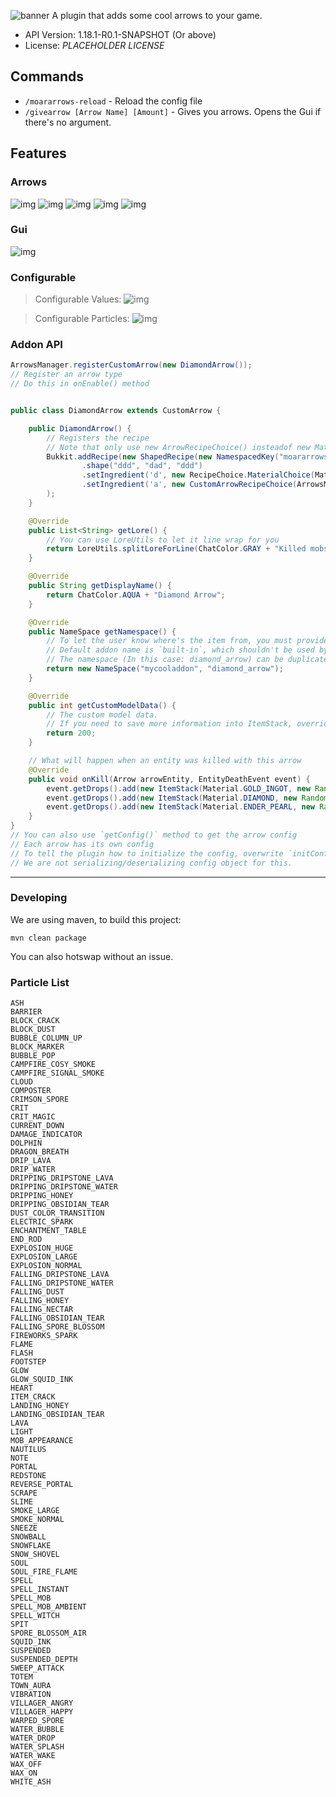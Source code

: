 
![banner](https://storage.gato.host/61068f9c11c02e002297ebf2/3y8JQYgn2.png)
A plugin that adds some cool arrows to your game.
- API Version: 1.18.1-R0.1-SNAPSHOT (Or above)
- License: *PLACEHOLDER LICENSE*

## Commands
- `/moararrows-reload` - Reload the config file
- `/givearrow [Arrow Name] [Amount]` - Gives you arrows. Opens the Gui if there's no argument.

## Features
### Arrows
![img](https://storage.gato.host/61068f9c11c02e002297ebf2/sNwX03NND.png)
![img](https://storage.gato.host/61068f9c11c02e002297ebf2/LKfkL6cKV.png)
![img](https://storage.gato.host/61068f9c11c02e002297ebf2/8BOEWlvfH.png)
![img](https://storage.gato.host/61068f9c11c02e002297ebf2/d17tlwxBn.png)
![img](https://storage.gato.host/61068f9c11c02e002297ebf2/x85rnXBqW.png)

### Gui
![img](https://storage.gato.host/61068f9c11c02e002297ebf2/90kD3n9BA.png)

### Configurable
> Configurable Values:
![img](https://storage.gato.host/61068f9c11c02e002297ebf2/Az4__sXl7.png)


> Configurable Particles:
![img](https://storage.gato.host/61068f9c11c02e002297ebf2/LCTW73pBR.png)



### Addon API
```java
ArrowsManager.registerCustomArrow(new DiamondArrow());
// Register an arrow type
// Do this in onEnable() method


public class DiamondArrow extends CustomArrow {

    public DiamondArrow() {
        // Registers the recipe
        // Note that only use new ArrowRecipeChoice() insteadof new MaterialChoice(Material.ARROW) 
        Bukkit.addRecipe(new ShapedRecipe(new NamespacedKey("moararrows", "diamond_arrow"), new ItemStackBuilder(newItemStack()).setAmount(1).build())
                .shape("ddd", "dad", "ddd")
                .setIngredient('d', new RecipeChoice.MaterialChoice(Material.DIAMOND))
                .setIngredient('a', new CustomArrowRecipeChoice(ArrowsManager.BUNDLE_OF_ARROWS))
        );
    }

    @Override
    public List<String> getLore() {
        // You can use LoreUtils to let it line wrap for you
        return LoreUtils.splitLoreForLine(ChatColor.GRAY + "Killed mobs will drop ender pearl, diamonds and gold.");
    }

    @Override
    public String getDisplayName() {
        return ChatColor.AQUA + "Diamond Arrow";
    }

    @Override
    public NameSpace getNamespace() {
        // To let the user know where's the item from, you must provide addon name.
        // Default addon name is `built-in`, which shouldn't be used by addons
        // The namespace (In this case: diamond_arrow) can be duplicated as long as addon name isn't the same
        return new NameSpace("mycooladdon", "diamond_arrow");
    }

    @Override
    public int getCustomModelData() {
        // The custom model data.
        // If you need to save more information into ItemStack, override the newItemStack() method
        return 200;
    }

    // What will happen when an entity was killed with this arrow
    @Override
    public void onKill(Arrow arrowEntity, EntityDeathEvent event) {
        event.getDrops().add(new ItemStack(Material.GOLD_INGOT, new Random().nextInt(DIAMOND_ARROW_GOLD_DROPS_MAX - DIAMOND_ARROW_GOLD_DROPS_MIN) + DIAMOND_ARROW_GOLD_DROPS_MIN));
        event.getDrops().add(new ItemStack(Material.DIAMOND, new Random().nextInt(DIAMOND_ARROW_DIAMOND_DROPS_MAX - DIAMOND_ARROW_DIAMOND_DROPS_MIN) + DIAMOND_ARROW_DIAMOND_DROPS_MIN));
        event.getDrops().add(new ItemStack(Material.ENDER_PEARL, new Random().nextInt(DIAMOND_ARROW_ENDER_PEARL_DROPS_MAX - DIAMOND_ARROW_ENDER_PEARL_DROPS_MIN) + DIAMOND_ARROW_ENDER_PEARL_DROPS_MIN));
    }
}
// You can also use `getConfig()` method to get the arrow config
// Each arrow has its own config
// To tell the plugin how to initialize the config, overwrite `initConfig()` method
// We are not serializing/deserializing config object for this.
```

-----

### Developing
We are using maven, to build this project:
```shell
mvn clean package
```
You can also hotswap without an issue.

### Particle List
```
ASH
BARRIER
BLOCK_CRACK
BLOCK_DUST
BUBBLE_COLUMN_UP
BLOCK_MARKER
BUBBLE_POP
CAMPFIRE_COSY_SMOKE
CAMPFIRE_SIGNAL_SMOKE
CLOUD
COMPOSTER
CRIMSON_SPORE
CRIT
CRIT_MAGIC
CURRENT_DOWN
DAMAGE_INDICATOR
DOLPHIN
DRAGON_BREATH
DRIP_LAVA
DRIP_WATER
DRIPPING_DRIPSTONE_LAVA
DRIPPING_DRIPSTONE_WATER
DRIPPING_HONEY
DRIPPING_OBSIDIAN_TEAR
DUST_COLOR_TRANSITION
ELECTRIC_SPARK
ENCHANTMENT_TABLE
END_ROD
EXPLOSION_HUGE
EXPLOSION_LARGE
EXPLOSION_NORMAL
FALLING_DRIPSTONE_LAVA
FALLING_DRIPSTONE_WATER
FALLING_DUST
FALLING_HONEY
FALLING_NECTAR
FALLING_OBSIDIAN_TEAR
FALLING_SPORE_BLOSSOM
FIREWORKS_SPARK
FLAME
FLASH
FOOTSTEP
GLOW
GLOW_SQUID_INK
HEART
ITEM_CRACK
LANDING_HONEY
LANDING_OBSIDIAN_TEAR
LAVA
LIGHT
MOB_APPEARANCE
NAUTILUS
NOTE
PORTAL
REDSTONE
REVERSE_PORTAL
SCRAPE
SLIME
SMOKE_LARGE
SMOKE_NORMAL
SNEEZE
SNOWBALL
SNOWFLAKE
SNOW_SHOVEL
SOUL
SOUL_FIRE_FLAME
SPELL
SPELL_INSTANT
SPELL_MOB
SPELL_MOB_AMBIENT
SPELL_WITCH
SPIT
SPORE_BLOSSOM_AIR
SQUID_INK
SUSPENDED
SUSPENDED_DEPTH
SWEEP_ATTACK
TOTEM
TOWN_AURA
VIBRATION
VILLAGER_ANGRY
VILLAGER_HAPPY
WARPED_SPORE
WATER_BUBBLE
WATER_DROP
WATER_SPLASH
WATER_WAKE
WAX_OFF
WAX_ON
WHITE_ASH
```